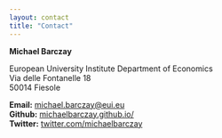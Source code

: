 ```yaml
---
layout: contact
title: "Contact"
---
```


**Michael Barczay**


European University Institute 
Department of Economics  
Via delle Fontanelle 18  
50014 Fiesole  

**Email:** [michael.barczay@eui.eu](mailto:michael.barczay@eui.eu)  
**Github:** [michaelbarczay.github.io/](https://michaelbarczay.github.io/)  
**Twitter:** [twitter.com/michaelbarczay](https://twitter.com/michaelbarczay)


